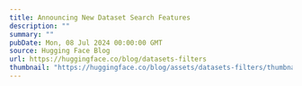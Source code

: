 ```yaml
---
title: Announcing New Dataset Search Features
description: ""
summary: ""
pubDate: Mon, 08 Jul 2024 00:00:00 GMT
source: Hugging Face Blog
url: https://huggingface.co/blog/datasets-filters
thumbnail: "https://huggingface.co/blog/assets/datasets-filters/thumbnail.png"
---
```


